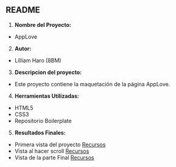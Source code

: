 ## README
1. **Nombre del Proyecto:**
- AppLove
2. **Autor:**
- Lilliam Haro (8BM)
3. **Descripcion del proyecto:**
- Este proyecto contiene la maquetación de la página AppLove.
4. **Herramientas Utilizadas:**
- HTML5
- CSS3
- Repositorio Boilerplate
5. **Resultados Finales:**
- Primera vista del proyecto
 [Recursos](assets/images/applove-first-view.png)
- Vista al hacer scroll
 [Recursos](assets/images/applove-scroll.png)
- Vista de la parte Final
 [Recursos](assets/images/applove-footer.png)
